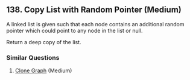 ## 138. Copy List with Random Pointer (Medium)

<p>
A linked list is given such that each node contains an additional random pointer which could point to any node in the list or null.
</p>

<p>
Return a deep copy of the list.
</p>

### Similar Questions
  1. [Clone Graph](https://github.com/openset/leetcode/tree/master/solution/clone-graph) (Medium)
